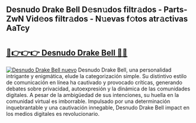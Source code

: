 ## Desnudo Drake Bell D𝚎sn𝚞dos filtr𝚊dos - Parts-ZwN Vid𝚎os filtr𝚊dos - N𝚞evas f𝚘tos atr𝚊ctivas AaTcy

# <h2><a href="http://mb3t81.tromn.icu/?c=Desnudo+Drake+Bell">🔗👉👉👉 Desnudo Drake Bell 🔗🔗</a></h2>

[![Desnudo Drake Bell nuevo](https://i.imgur.com/pEAQMta.gif)](http://mb3t81.tromn.icu/?c=Desnudo+Drake+Bell)
Desnudo Drake Bell, una personalidad intrigante y enigmática, elude la categorización simple. Su distintivo estilo de comunicación en línea ha cautivado y provocado críticas, generando debates sobre privacidad, autoexpresión y la dinámica de las comunidades digitales. A pesar de la ambigüedad de sus intenciones, su huella en la comunidad virtual es imborrable. Impulsado por una determinación inquebrantable y una cautivación innegable, Desnudo Drake Bell impact en los medios digitales es revolucionario.
